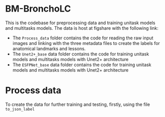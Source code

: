 # BM-BronchoLC

This is the codebase for preprocessing data and training
unitask models and multitasks models.
The data is host at figshare with the following link:

+ The `Process_data` folder contains the code for 
reading the raw input images and linking with the three
metadata files to create the labels for anatomical landmarks
and lessons.
+ The `Unet2+_base` data folder contains the code for
training unitask models and multitasks models with Unet2+
architecture
+ The `ESFPNet_base` data folder contains the code for
training unitask models and multitasks models with Unet2+
architecture

# Process data
To create the data for further training and testing, firstly,
using the file `to_json_label`

